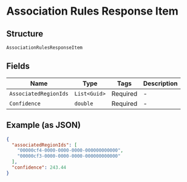 
# Association Rules Response Item

## Structure

`AssociationRulesResponseItem`

## Fields

| Name | Type | Tags | Description |
|  --- | --- | --- | --- |
| `AssociatedRegionIds` | `List<Guid>` | Required | - |
| `Confidence` | `double` | Required | - |

## Example (as JSON)

```json
{
  "associatedRegionIds": [
    "00000cf4-0000-0000-0000-000000000000",
    "00000cf3-0000-0000-0000-000000000000"
  ],
  "confidence": 243.44
}
```

